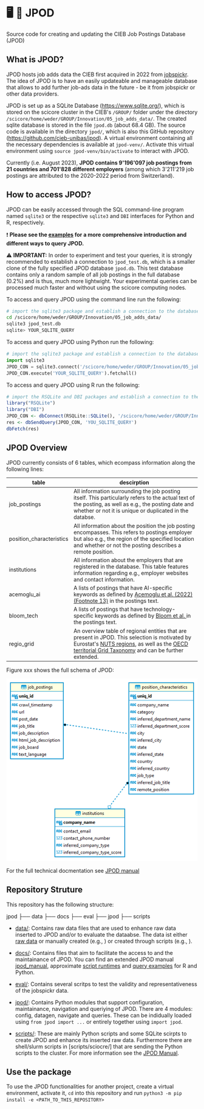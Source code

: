 # :desktop_computer: :floppy_disk: JPOD

Source code for creating and updating the CIEB Job Postings Database (JPOD)

## What is JPOD?
JPOD hosts job adds data the CIEB first acquired in 2022 from <a href='https://www.jobspikr.com/'>jobspickr</a>. The idea of JPOD is to have an easily updateable and manageable database that allows to add further job-ads data in the future - be it from jobspickr or other data providers.

JPOD is set up as a SQLite Database (https://www.sqlite.org/), which is stored on the scicore cluster in the CIEB's `/GROUP/` folder under the directory `/scicore/home/weder/GROUP/Innovation/05_job_adds_data/`. The created sqlite database is stored in the file `jpod.db` (about 68.4 GB). The source code is available in the directory `jpod/`, which is also this GitHub repository (https://github.com/cieb-unibas/jpod). A virtual environment containing all the necessary dependencies is available at `jpod-venv/`. Activate this virtual environment using `source jpod-venv/bin/activate` to interact with JPOD.

Currently (i.e. August 2023), **JPOD contains 9'196'097 job postings from 21 countries and 701'828 different employers** (among which 3'211'219 job postings are attributed to the 2020-2022 period from Switzerland).

## How to access JPOD?

JPOD can be easily accessed through the SQL command-line program named `sqlite3` or the respective `sqlite3` and `DBI` interfaces for Python and R, respectively. 

:exclamation: **Please see the <a href='./examples/'>examples</a> for a more comprehensive introduction and different ways to query JPOD.**

:warning: **IMPORTANT:** In order to experiment and test your queries, it is strongly recommended to establish a connection to `jpod_test.db`, which is a smaller clone of the fully specified JPOD database `jpod.db`. This test database contains only a random sample of all job postings in the full database (0.2\%) and is thus, much more lightwight. Your experimental queries can be processed much faster and without using the scicore computing nodes.

To access and query JPOD using the command line run the following:
```bash
# import the sqlite3 package and establish a connection to the database
cd /scicore/home/weder/GROUP/Innovation/05_job_adds_data/
sqlite3 jpod_test.db
sqlite> YOUR_SQLITE_QUERY
```

To access and query JPOD using Python run the following:
```python
# import the sqlite3 package and establish a connection to the database
import sqlite3
JPOD_CON = sqlite3.connect('/scicore/home/weder/GROUP/Innovation/05_job_adds_data/jpod_test.db')
JPOD_CON.execute('YOUR_SQLITE_QUERY').fetchall()
```

To access and query JPOD using R run the following:
```R
# import the RSQLite and DBI packages and establish a connection to the database
library("RSQLite")
library("DBI")
JPOD_CON <- dbConnect(RSQLite::SQLite(), '/scicore/home/weder/GROUP/Innovation/05_job_adds_data/jpod_test.db')
res <- dbSendQuery(JPOD_CON, 'YOU_SQLITE_QUERY')
dbFetch(res)
```

## JPOD Overview

JPOD currently consists of 6 tables, which ecompass information along the following lines:

table|descirption
---|---
job_postings|All information surrounding the job posting itself. This particularly refers to the actual text of the posting, as well as e.g., the posting date and whether or not it is unique or duplicated in the databse.
position_characteristics|All information about the position the job posting encompasses. This refers to postings employer but also e.g., the region of the specified location and whether or not the posting describes a remote position.
institutions|All information about the employers that are registered in the database. This table features information regarding e.g., employer websites and contact information.
acemoglu_ai|A lists of postings that have AI-specific keywords as defined by <a href='https://www.journals.uchicago.edu/doi/full/10.1086/718327'>Acemoglu et al. (2022) (Footnote 13)</a> in the postings text.  
bloom_tech|A lists of postings that have technology-specific keywords as defined by <a href='https://www.nber.org/papers/w28999'>Bloom et al. </a> in the postings text.
regio_grid|An overview table of regional entities that are present in JPOD. This selection is motivated by Eurostat's [NUTS regions](https://ec.europa.eu/eurostat/web/nuts/background/), as well as the [OECD territorial Grid Taxonomy](https://www.oecd.org/regional/regional-statistics/territorial-grid.pdf) and can be further extended.

Figure xxx shows the full schema of JPOD:

![erp](./docs/figures/jpod_base_er.png)


For the full technical docmentation see <a href='./docs/jpod_manual.md'>JPOD manual</a>

## Repository Struture

This repository has the following structure:

jpod
├── data
├── docs
├── eval
├── jpod
├── scripts

- [data/](./data/): Contains raw data files that are used to enhance raw data inserted to JPOD and/or to evaluate the dataabse. The data ist either [raw data](./data/raw_data/) or manually created (e.g., [](./data/regio_grid.csv)) or created through scripts (e.g., [](./data/acemoglu_ai_keywords.csv)).

- [docs/](./docs/): Contains files that aim to facilitate the access to and the maintainance of JPOD. You can find an extended JPOD manual [jpod_manual](./docs/jpod_manual.md), approximate [script runtimes](./docs/runtimes.md) and [query examples](./docs/examples/) for R and Python.

- [eval/](./eval/): Contains several scritps to test the validity and representativeness of the jobspickr data.

- [jpod/](./jpod/): Contains Python modules that support configuration, maintainance, navigation and queriying of JPOD. There are 4 modules: config, datagen, navigate and queries. These can be indidually loaded using `from jpod import ...` or entirely together using `import jpod`.

- [scripts/](./scripts/): These are mainly Python scripts and some SQLite scirpts to create JPOD and enhance its inserted raw data. Furthermore there are shell/slurm scripts in [scripts/sciocre/] that are sending the Python scripts to the cluster. For more information see the [JPOD Manual](./docs/jpod_manual.md).

## Use the package

To use the JPOD functionalities for another project, create a virtual environment, activate it, `cd` into this repository and run
`python3 -m pip install -e <PATH_TO_THIS_REPOSITORY>`


